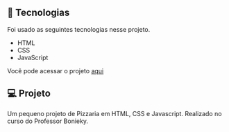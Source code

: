 ## 🚀 Tecnologias

Foi usado as seguintes tecnologias nesse projeto.

- HTML
- CSS
- JavaScript

Você pode acessar o projeto [aqui](https://projeto-pizzaria.netlify.app/)

## 💻 Projeto

Um pequeno projeto de Pizzaria em HTML, CSS e Javascript. Realizado no curso do Professor Bonieky.

